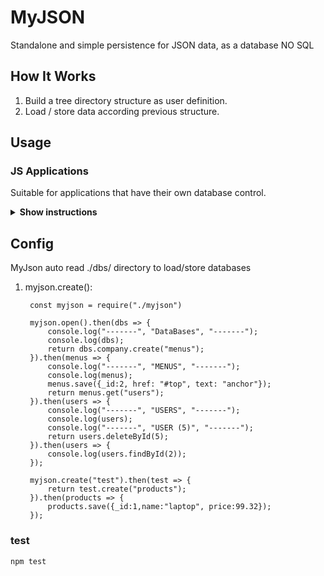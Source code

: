 # MyJSON

Standalone and simple persistence for JSON data, as a database NO SQL

## How It Works

1. Build a tree directory structure as user definition.
2. Load / store data according previous structure.

## Usage

### JS Applications

Suitable for applications that have their own database control.

<details><summary><b>Show instructions</b></summary>

1. Install by npm:

    ```sh
    $ npm install myjson-box
    ```

</details>

## Config

MyJson auto read ./dbs/ directory to load/store databases

1. myjson.create():

   ```
    const myjson = require("./myjson")

    myjson.open().then(dbs => {
        console.log("-------", "DataBases", "-------");
        console.log(dbs);
        return dbs.company.create("menus");
    }).then(menus => {
        console.log("-------", "MENUS", "-------");
        console.log(menus);
        menus.save({_id:2, href: "#top", text: "anchor"});
        return menus.get("users");
    }).then(users => {
        console.log("-------", "USERS", "-------");
        console.log(users);
        console.log("-------", "USER (5)", "-------");
        return users.deleteById(5);
    }).then(users => {
        console.log(users.findById(2));
    });

    myjson.create("test").then(test => {
        return test.create("products");
    }).then(products => {
        products.save({_id:1,name:"laptop", price:99.32});
    });
   ```

### test

```
npm test
```